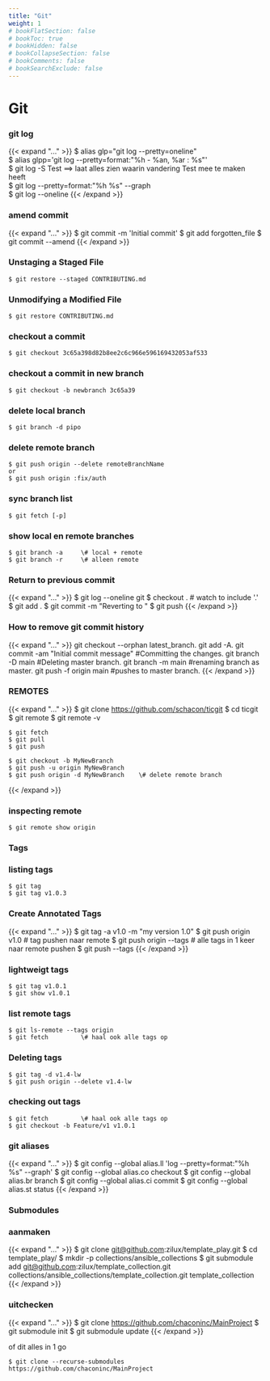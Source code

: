 ```yaml
---
title: "Git"
weight: 1
# bookFlatSection: false
# bookToc: true
# bookHidden: false
# bookCollapseSection: false
# bookComments: false
# bookSearchExclude: false
---
```


# Git

### git log 
{{< expand "..." >}}
    $ alias glp="git log --pretty=oneline"  
    $ alias glpp='git log --pretty=format:"%h - %an, %ar : %s"'  
    $ git log -S Test      ==> laat alles zien waarin vandering Test mee te maken heeft  
    $ git log --pretty=format:"%h %s" --graph  
    $ git log --oneline
{{< /expand >}}

### amend commit

{{< expand "..." >}}
    $ git commit -m 'Initial commit'
    $ git add forgotten_file
    $ git commit --amend
{{< /expand >}}

### Unstaging a Staged File

    $ git restore --staged CONTRIBUTING.md

### Unmodifying a Modified File

    $ git restore CONTRIBUTING.md

### checkout a commit

    $ git checkout 3c65a398d82b8ee2c6c966e596169432053af533

### checkout a commit in new branch

    $ git checkout -b newbranch 3c65a39

### delete local branch

    $ git branch -d pipo

### delete remote branch

    $ git push origin --delete remoteBranchName
    or
    $ git push origin :fix/auth

### sync branch list

    $ git fetch [-p]

### show local en remote branches

    $ git branch -a     \# local + remote
    $ git branch -r     \# alleen remote

### Return to previous commit

{{< expand "..." >}}
    $ git log --oneline git 
    $ checkout <commit-id> .   # watch to include '.'
    $ git add .
    $ git commit -m "Reverting to <commit-id>"
    $ git push
{{< /expand >}}

### How to remove git commit history

{{< expand "..." >}}
    git checkout --orphan latest_branch.
    git add -A.
    git commit -am "Initial commit message" #Committing the changes.
    git branch -D main #Deleting master branch.
    git branch -m main #renaming branch as master.
    git push -f origin main #pushes to master branch.
{{< /expand >}}

### REMOTES

{{< expand "..." >}}
    $ git clone https://github.com/schacon/ticgit
    $ cd ticgit
    $ git remote
    $ git remote -v
    
    $ git fetch
    $ git pull
    $ git push 
    
    $ git checkout -b MyNewBranch
    $ git push -u origin MyNewBranch
    $ git push origin -d MyNewBranch    \# delete remote branch
{{< /expand >}}

### inspecting remote

    $ git remote show origin

### Tags

### listing tags

    $ git tag
    $ git tag v1.0.3

### Create Annotated Tags

{{< expand "..." >}}
    $ git tag -a v1.0 -m "my version 1.0"
    $ git push origin v1.0          \# tag pushen naar remote
    $ git push origin --tags        \# alle tags in 1 keer naar remote pushen
    $ git push --tags
{{< /expand >}}

### lightweigt tags

    $ git tag v1.0.1
    $ git show v1.0.1

### list remote tags

    $ git ls-remote --tags origin
    $ git fetch         \# haal ook alle tags op

### Deleting tags

    $ git tag -d v1.4-lw
    $ git push origin --delete v1.4-lw

### checking out tags

    $ git fetch         \# haal ook alle tags op 
    $ git checkout -b Feature/v1 v1.0.1

### git aliases

{{< expand "..." >}}
    $ git config --global alias.ll 'log --pretty=format:"%h %s" --graph'
    $ git config --global alias.co checkout
    $ git config --global alias.br branch
    $ git config --global alias.ci commit
    $ git config --global alias.st status
{{< /expand >}}

### Submodules

### aanmaken

{{< expand "..." >}}
    $ git clone  git@github.com:zilux/template_play.git
    $ cd template_play/
    $ mkdir -p collections/ansible_collections
    $ git submodule add git@github.com:zilux/template_collection.git collections/ansible_collections/template_collection.git template_collection
{{< /expand >}}

### uitchecken

{{< expand "..." >}}
    $ git clone https://github.com/chaconinc/MainProject
    $ git submodule init
    $ git submodule update
{{< /expand >}}

of dit alles in 1 go

    $ git clone --recurse-submodules https://github.com/chaconinc/MainProject
